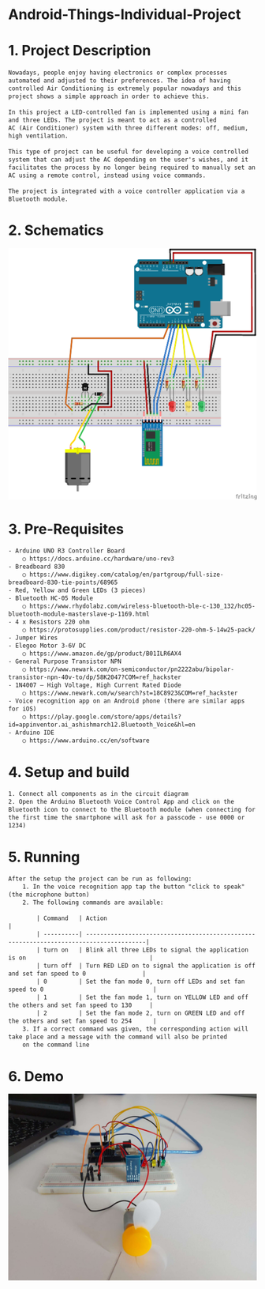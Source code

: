 # Android-Things-Individual-Project

# 1. Project Description

    Nowadays, people enjoy having electronics or complex processes automated and adjusted to their preferences. The idea of having controlled Air Conditioning is extremely popular nowadays and this project shows a simple approach in order to achieve this.

    In this project a LED-controlled fan is implemented using a mini fan and three LEDs. The project is meant to act as a controlled 
    AC (Air Conditioner) system with three different modes: off, medium, high ventilation. 
    
    This type of project can be useful for developing a voice controlled system that can adjust the AC depending on the user's wishes, and it facilitates the process by no longer being required to manually set an AC using a remote control, instead using voice commands.
    
    The project is integrated with a voice controller application via a Bluetooth module.
	
	
# 2. Schematics

![Schematics](https://github.com/bianca-paula/Android-Things-Individual-Project/blob/main/Schematics_IndividualProject_CheranBianca.png)
	
# 3. Pre-Requisites
	- Arduino UNO R3 Controller Board
		○ https://docs.arduino.cc/hardware/uno-rev3
	- Breadboard 830
		○ https://www.digikey.com/catalog/en/partgroup/full-size-breadboard-830-tie-points/68965
	- Red, Yellow and Green LEDs (3 pieces)
	- Bluetooth HC-05 Module
		○ https://www.rhydolabz.com/wireless-bluetooth-ble-c-130_132/hc05-bluetooth-module-masterslave-p-1169.html
	- 4 x Resistors 220 ohm
		○ https://protosupplies.com/product/resistor-220-ohm-5-14w25-pack/
	- Jumper Wires
    - Elegoo Motor 3-6V DC
        ○ https://www.amazon.de/gp/product/B01ILR6AX4
    - General Purpose Transistor NPN
        ○ https://www.newark.com/on-semiconductor/pn2222abu/bipolar-transistor-npn-40v-to/dp/58K2047?COM=ref_hackster
    - 1N4007 – High Voltage, High Current Rated Diode
        ○ https://www.newark.com/w/search?st=18C8923&COM=ref_hackster
	- Voice recognition app on an Android phone (there are similar apps for iOS)
		○ https://play.google.com/store/apps/details?id=appinventor.ai_ashishmarch12.Bluetooth_Voice&hl=en
	- Arduino IDE
		○ https://www.arduino.cc/en/software
# 4. Setup and build
	1. Connect all components as in the circuit diagram
	2. Open the Arduino Bluetooth Voice Control App and click on the Bluetooth icon to connect to the Bluetooth module (when connecting for the first time the smartphone will ask for a passcode - use 0000 or 1234)
# 5. Running
	After the setup the project can be run as following:
		1. In the voice recognition app tap the button "click to speak" (the microphone button)
		2. The following commands are available:

            | Command   | Action                                                                                 |
            | ----------| ---------------------------------------------------------------------------------------|
            | turn on   | Blink all three LEDs to signal the application is on                                   |
            | turn off	| Turn RED LED on to signal the application is off and set fan speed to 0                |
            | 0         | Set the fan mode 0, turn off LEDs and set fan speed to 0                               |
            | 1         | Set the fan mode 1, turn on YELLOW LED and off the others and set fan speed to 130     |
            | 2         | Set the fan mode 2, turn on GREEN LED and off the others and set fan speed to 254      |
        3. If a correct command was given, the corresponding action will take place and a message with the command will also be printed
        on the command line
# 6. Demo
![Demo](https://github.com/bianca-paula/Android-Things-Individual-Project/blob/main/demo.JPEG)
